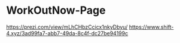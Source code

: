 # WorkOutNow-Page

https://prezi.com/view/mLhCHbzCcicx1nkyDbyu/
https://www.shift-4.xyz/3ad99fa7-abb7-49da-8c4f-dc27be94199c

